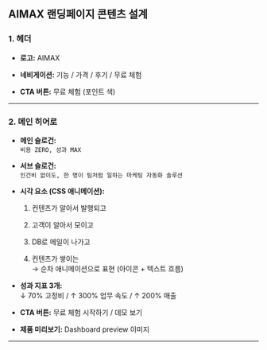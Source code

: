 ## **AIMAX 랜딩페이지 콘텐츠 설계**

### **1\. 헤더**

* **로고:** AIMAX

* **네비게이션:** 기능 / 가격 / 후기 / 무료 체험

* **CTA 버튼:** 무료 체험 (포인트 색)

---

### **2\. 메인 히어로**

* **메인 슬로건:**  
   `비용 ZERO, 성과 MAX`

* **서브 슬로건:**  
   `인건비 없이도, 한 명이 팀처럼 일하는 마케팅 자동화 솔루션`

* **시각 요소 (CSS 애니메이션):**

  1. 컨텐츠가 알아서 발행되고

  2. 고객이 알아서 모이고

  3. DB로 메일이 나가고

  4. 컨텐츠가 쌓이는  
      → 순차 애니메이션으로 표현 (아이콘 \+ 텍스트 흐름)

* **성과 지표 3개:**  
   ↓ 70% 고정비 / ↑ 300% 업무 속도 / ↑ 200% 매출

* **CTA 버튼:** 무료 체험 시작하기 / 데모 보기

* **제품 미리보기:** Dashboard preview 이미지

---

### **3\. 사회적 증거**

* 문구: `이미 수많은 기업이 AIMAX로 성장하고 있습니다`

* 로고: Company Logo 1\~8 (흑백/단색 처리)

---

### **4\. 문제 제기**

* **제목:** `당신의 마케팅, 아직도 사람 손에만 맡기고 있나요?`

* **3개 문제 포인트:**

  * 고정비 부담 – 인건비, 마케팅 대행료, 운영비 부담

  * AI 활용 장벽 – 체계적인 프로세스 부재

  * 성장 한계 – 인력 확충 없이는 매출 정체

* **비교 블록:** 현재 vs AIMAX

  * 현재: 월 인건비 300만원+, 광고 수동, 콘텐츠 외주

  * AIMAX: 월 비용 90만원, 광고 완전 자동화, 콘텐츠 AI 자동 생성

---

### **5\. 비즈니스 수익화 3가지 핵심 조건**

* **제목:** `비즈니스 수익화를 위한 3가지 핵심 조건`

* **서브:** `AIMAX가 모두 제공합니다. 한 명이 팀처럼 일하는 마케팅 자동화의 모든 것`

* **3가지 카테고리로 재구성:**

  1. **트래픽** – 방문자 유입 자동화, 광고·콘텐츠 생성

  2. **전환** – 퍼널 최적화, 타겟 맞춤 메시지

  3. **고객 관리** – 문의 응대, 재구매 유도, CRM 자동화

---

### **6\. 사용 사례**

* **제목:** `AIMAX, 이렇게 사용하세요`

* 3개 카드:

  1. 쇼핑몰 마케팅 자동화 – 주 40시간 → 주 5시간, 효율성 800% 향상

  2. 서비스 예약 고객 확보 – 예약률 2.3% → 7.8%, 339% 증가

  3. 콘텐츠·광고 제작 자동화 – 제작시간 4시간 → 15분, 1600% 단축

---

### **7\. 후기 (대형 \+ 그리드)**

* 대표 후기 1건:  
   `"AIMAX 덕분에 마케팅 비용은 절반, 매출은 두 배. 혁신적인 솔루션입니다."` – 글로벌 이커머스 CEO

* 후기 그리드: 실제 고객 6\~8명, 직함/업종 표기, 짧고 구체적인 성과 언급

---

### **8\. 가격 섹션**

* **제목:** `직원 한 달 급여로, 1년간 팀을 소유하세요`

* 월간/연간 토글

* 3개 플랜:

  * Starter ₩0 – 소규모 비즈니스 시작용

  * Growth ₩79,000(연) / ₩99,000(월) – 인기, 성장형

  * Pro ₩239,000(연) / ₩299,000(월) – 대규모 팀·기업

* 각 플랜에 포함 기능 리스트 & CTA 버튼

---

### **9\. FAQ**

* `AIMAX는 무엇인가요?`

* `정말 한 명이 팀처럼 일할 수 있나요?`

* `기존 툴과 연동이 가능한가요?`

* `무료 플랜 구성`

* `AI 학습·성장 방식`

* `데이터 보안`

---

### **10\. 최종 CTA**

* 메인 카피 반복 대신 새 마무리 문구:  
   **`더 이상 고용하지 마세요. 24시간 일하는 자동화 솔루션.`**

* 서브: `AIMAX로 인건비 부담 없이 매출 성장을 경험하세요`

* 버튼: 무료 체험 시작하기

---

### **11\. 푸터**

* AIMAX 소개, 기능, 가격, 통합·자동화 시스템, AI 마케팅

* 회사 정보: 소개, 팀, 채용, 브랜드, 연락처

* 리소스: 이용약관, API 문서, 가이드, 커뮤니티, 지원

